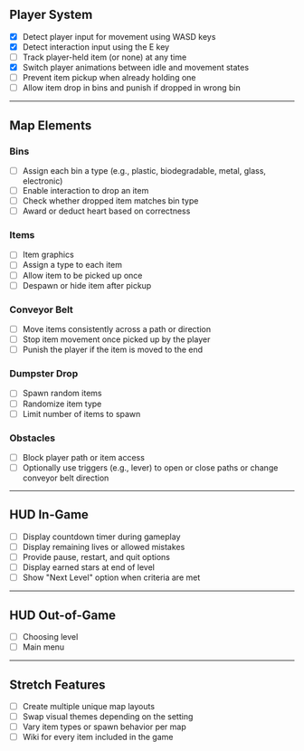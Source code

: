 ﻿## Player System

- [x] Detect player input for movement using WASD keys
- [x] Detect interaction input using the E key
- [ ] Track player-held item (or none) at any time
- [x] Switch player animations between idle and movement states
- [ ] Prevent item pickup when already holding one
- [ ] Allow item drop in bins and punish if dropped in wrong bin

---

## Map Elements

### Bins
- [ ] Assign each bin a type (e.g., plastic, biodegradable, metal, glass, electronic)
- [ ] Enable interaction to drop an item
- [ ] Check whether dropped item matches bin type
- [ ] Award or deduct heart based on correctness

### Items
- [ ] Item graphics
- [ ] Assign a type to each item
- [ ] Allow item to be picked up once
- [ ] Despawn or hide item after pickup

### Conveyor Belt
- [ ] Move items consistently across a path or direction
- [ ] Stop item movement once picked up by the player
- [ ] Punish the player if the item is moved to the end

### Dumpster Drop
- [ ] Spawn random items
- [ ] Randomize item type
- [ ] Limit number of items to spawn

### Obstacles
- [ ] Block player path or item access
- [ ] Optionally use triggers (e.g., lever) to open or close paths or change conveyor belt direction

---

## HUD In-Game

- [ ] Display countdown timer during gameplay
- [ ] Display remaining lives or allowed mistakes
- [ ] Provide pause, restart, and quit options
- [ ] Display earned stars at end of level
- [ ] Show "Next Level" option when criteria are met

---

## HUD Out-of-Game

- [ ] Choosing level
- [ ] Main menu

---

## Stretch Features

- [ ] Create multiple unique map layouts
- [ ] Swap visual themes depending on the setting
- [ ] Vary item types or spawn behavior per map
- [ ] Wiki for every item included in the game
